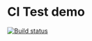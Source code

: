 # CI Test demo

[![Build status](https://ci.appveyor.com/api/projects/status/fn0vt2xka4cw4b6r?svg=true)](https://ci.appveyor.com/project/gireassen/ajs-ci-tests)
